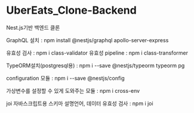 # UberEats_Clone-Backend

Nest.js기반 백엔드 클론

GraphQL 설치 : npm install @nestjs/graphql apollo-server-express

유효성 검사 : npm i class-validator
유효성 pipeline : npm i class-transformer

TypeORM설치(postgresql용) : npm i --save @nestjs/typeorm typeorm pg

configuration 모듈 : npm i --save @nestjs/config

가상변수를 설정할 수 있게 도와주는 모듈 : npm i cross-env

joi 자바스크립트용 스키마 설명언어, 데이터 유효성 검사 : npm i joi

